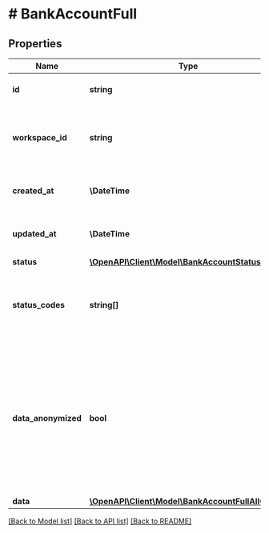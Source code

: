 # # BankAccountFull

## Properties

Name | Type | Description | Notes
------------ | ------------- | ------------- | -------------
**id** | **string** | The unique identifier for a resource. |
**workspace_id** | **string** | The Workspace ID in which the verification has been created. | [optional]
**created_at** | **\DateTime** | Creation date of the Bank Account Verification. |
**updated_at** | **\DateTime** | Update date of the Bank Account Verification. |
**status** | [**\OpenAPI\Client\Model\BankAccountStatus**](BankAccountStatus.md) |  |
**status_codes** | **string[]** | List of status codes. Indicates the cause when the status is &#x60;failed&#x60; or &#x60;inconclusive&#x60;. |
**data_anonymized** | **bool** | Indicates if the personal data extracted from the document has been anonymized. If set to &#x60;true&#x60;, the personal data has been anonymized and most fields will be NULL. |
**data** | [**\OpenAPI\Client\Model\BankAccountFullAllOfData**](BankAccountFullAllOfData.md) |  |

[[Back to Model list]](../../README.md#models) [[Back to API list]](../../README.md#endpoints) [[Back to README]](../../README.md)
